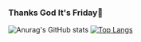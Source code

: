 ### Thanks God It's Friday🤩

![Anurag's GitHub stats](https://github-readme-stats.vercel.app/api?username=otampy3184&show_icons=true)
[![Top Langs](https://github-readme-stats.vercel.app/api/top-langs/?username=anuraghazra&layout=compact)](https://github.com/anuraghazra/github-readme-stats)